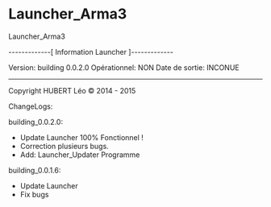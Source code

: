 # Launcher_Arma3
Launcher_Arma3

-------------[ Information Launcher ]-------------

Version: building 0.0.2.0
Opérationnel: NON
Date de sortie: INCONUE 

--------------------------------------------------

Copyright HUBERT Léo © 2014 - 2015


ChangeLogs:

building_0.0.2.0:
- Update Launcher 100% Fonctionnel !
- Correction plusieurs bugs.
- Add: Launcher_Updater Programme 


building_0.0.1.6:

+ Update Launcher
+ Fix bugs
